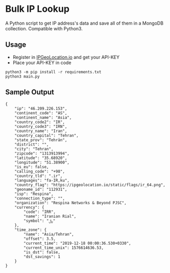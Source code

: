 # Bulk IP Lookup

A Python script to get IP address's data and save all of them in a MongoDB collection. Compatible with Python3.

## Usage

* Register in [IPGeoLocation.io](https://ipgeolocation.io) and get your API-KEY
* Place your API-KEY in code

```
python3 -m pip install -r requirements.txt
python3 main.py
```

## Sample Output

```
{
    "ip": "46.209.226.153",
    "continent_code": "AS",
    "continent_name": "Asia",
    "country_code2": "IR",
    "country_code3": "IRN",
    "country_name": "Iran",
    "country_capital": "Tehran",
    "state_prov": "Tehrān",
    "district": "",
    "city": "Tehran",
    "zipcode": "1313913994",
    "latitude": "35.68920",
    "longitude": "51.38900",
    "is_eu": false,
    "calling_code": "+98",
    "country_tld": ".ir",
    "languages": "fa-IR,ku",
    "country_flag": "https://ipgeolocation.io/static/flags/ir_64.png",
    "geoname_id": "112931",
    "isp": "Respina",
    "connection_type": "",
    "organization": "Respina Networks & Beyond PJSC",
    "currency": {
        "code": "IRR",
        "name": "Iranian Rial",
        "symbol": "﷼"
    },
    "time_zone": {
        "name": "Asia/Tehran",
        "offset": 3.5,
        "current_time": "2019-12-18 00:00:36.530+0330",
        "current_time_unix": 1576614636.53,
        "is_dst": false,
        "dst_savings": 1
    }
}
```
